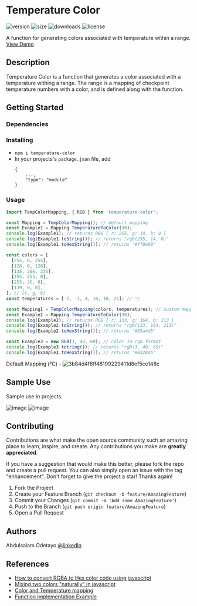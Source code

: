 # Temperature Color  

![version](https://img.shields.io/npm/v/temperature-color) ![size](https://img.shields.io/bundlephobia/minzip/temperature-color) ![downloads](https://img.shields.io/npm/dw/temperature-color) ![license](https://img.shields.io/npm/l/temperature-color)

A function for generating colors associated with temperature within a range. [View Demo](https://temperaturecolor.web.app/)

## Description

Temperature Color is a function that generates a color associated with a temperature withing a range. The range is a mapping of checkpoint temperature numbers with a color, and is defined along with the function.

## Getting Started

### Dependencies

### Installing

* `npm i temperature-color`
* In your projects's `package.json` file, add
    ```
    {
        ...,
        "type": "module"
    }
    ```

### Usage  

```js
import TempColorMapping, { RGB } from 'temperature-color';

const Mapping = TempColorMapping(); // default mapping
const Example1 = Mapping.TemperatureToColor(30);
console.log(Example1); // returns RBG { r: 255, g: 14, b: 0 }
console.log(Example1.toString()); // returns "rgb(255, 14, 0)"
console.log(Example1.toHexString()); // returns "#ff0e00"

const colors = [
  [255, 0, 255],
  [128, 0, 128],
  [135, 206, 235],
  [255, 255, 0],
  [255, 36, 0],
  [139, 0, 0],
]; // [r, g, b]
const temperatures = [-7, -1, 4, 10, 16, 21]; // °C

const Mapping1 = TempColorMapping(colors, temperatures); // custom mapping
const Example2 = Mapping.TemperatureToColor(30);
console.log(Example2); // returns RGB { r: 133, g: 164, b: 213 }
console.log(Example2.toString()); // returns "rgb(133, 164, 213)"
console.log(Example2.toHexString()); // returns "#85a4d5"

const Example3 = new RGB(3, 40, 69); // color in rgb format
console.log(Example3.totring()); // returns "rgb(3, 40, 69)"
console.log(Example3.toHexString()); // returns "#032845"
```

Default Mapping (°C) -
![3b84d4f6ff48199229411d8ef5ce148c](https://user-images.githubusercontent.com/60695851/151463299-7c4973aa-1f57-48a9-9fe2-6451635dc60e.jpg)

## Sample Use

Sample use in projects.

![image](https://user-images.githubusercontent.com/60695851/150843912-84a696a6-a8e0-49db-b563-c71b7a93aadd.png)
![image](https://user-images.githubusercontent.com/60695851/150844051-da838947-10f7-4d8b-bbd2-f273cfcbd735.png)

## Contributing

Contributions are what make the open source community such an amazing place to learn, inspire, and create. Any contributions you make are **greatly appreciated**.

If you have a suggestion that would make this better, please fork the repo and create a pull request. You can also simply open an issue with the tag "enhancement".
Don't forget to give the project a star! Thanks again!

1. Fork the Project
2. Create your Feature Branch (`git checkout -b feature/AmazingFeature`)
3. Commit your Changes (`git commit -m 'Add some AmazingFeature'`)
4. Push to the Branch (`git push origin feature/AmazingFeature`)
5. Open a Pull Request

## Authors

Abdulsalam Odetayo  [@linkedIn](https://www.linkedin.com/in/abdulsalam-odetayo-87ba72202/)

## References

* [How to convert RGBA to Hex color code using javascript](https://stackoverflow.com/a/49974627/14004547)
* [Mixing two colors "naturally" in javascript](https://stackoverflow.com/a/32171077/14004547)
* [Color and Temperature mapping](https://pin.it/5bV3fjK)
* [Function Implementation Example](https://weathernowjs.web.app/)
